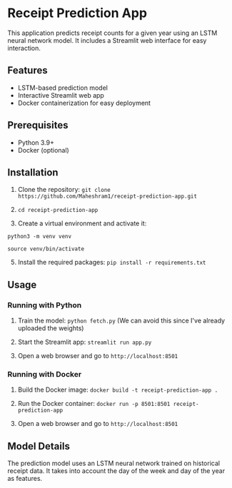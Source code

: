 # Receipt Prediction App

This application predicts receipt counts for a given year using an LSTM neural network model. It includes a Streamlit web interface for easy interaction.

## Features

- LSTM-based prediction model
- Interactive Streamlit web app
- Docker containerization for easy deployment

## Prerequisites

- Python 3.9+
- Docker (optional)

## Installation

1. Clone the repository:
`git clone https://github.com/Maheshram1/receipt-prediction-app.git`

2. `cd receipt-prediction-app`

3. Create a virtual environment and activate it:

```
python3 -m venv venv

source venv/bin/activate
```

5. Install the required packages:
`pip install -r requirements.txt`

## Usage

### Running with Python

1. Train the model:
`python fetch.py` (We can avoid this since I've already uploaded the weights)

2. Start the Streamlit app:
`streamlit run app.py`

3. Open a web browser and go to `http://localhost:8501`

### Running with Docker

1. Build the Docker image:
`docker build -t receipt-prediction-app .`

2. Run the Docker container:
`docker run -p 8501:8501 receipt-prediction-app`

3. Open a web browser and go to `http://localhost:8501`

## Model Details

The prediction model uses an LSTM neural network trained on historical receipt data. It takes into account the day of the week and day of the year as features.
